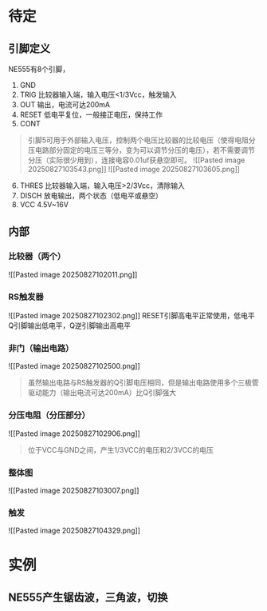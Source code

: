 # 待定

## 引脚定义
NE555有8个引脚，
1. GND
2. TRIG
	比较器输入端，输入电压<1/3Vcc，触发输入
3. OUT
	输出，电流可达200mA
4. RESET
	低电平复位，一般接正电压，保持工作
5. CONT
> 引脚5可用于外部输入电压，控制两个电压比较器的比较电压（使得电阻分压电路部分固定的电压三等分，变为可以调节分压的电压），若不需要调节分压（实际很少用到），连接电容0.01uf获悬空即可。
![[Pasted image 20250827103543.png]]
![[Pasted image 20250827103605.png]]
6. THRES
	比较器输入端，输入电压>2/3Vcc，清除输入
7. DISCH
	放电输出，两个状态（低电平或悬空）
8. VCC
	4.5V~16V
## 内部
### 比较器（两个）
![[Pasted image 20250827102011.png]]

### RS触发器
![[Pasted image 20250827102302.png]]
RESET引脚高电平正常使用，低电平Q引脚输出低电平，Q逆引脚输出高电平

### 非门（输出电路）
![[Pasted image 20250827102500.png]]
>虽然输出电路与RS触发器的Q引脚电压相同，但是输出电路使用多个三极管驱动能力（输出电流可达200mA）比Q引脚强大
### 分压电阻（分压部分）
![[Pasted image 20250827102906.png]]
> 位于VCC与GND之间，产生1/3VCC的电压和2/3VCC的电压

### 整体图
![[Pasted image 20250827103007.png]]
### 触发
![[Pasted image 20250827104329.png]]

# 实例
## NE555产生锯齿波，三角波，切换